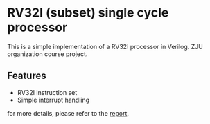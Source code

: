 # RV32I (subset) single cycle processor

This is a simple implementation of a RV32I processor in Verilog. ZJU organization course project.

## Features

- RV32I instruction set
- Simple interrupt handling

for more details, please refer to the [report](./doc/report.pdf).

